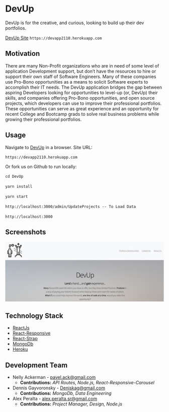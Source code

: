 # DevUp

DevUp is for the creative, and curious, looking to build up their dev portfolios.

[DevUp Site](https://devapp2110.herokuapp.com) `https://devapp2110.herokuapp.com`

## Motivation

There are many Non-Profit organizations who are in need of some level of application Development support, but don’t have the resources to hire or support their own staff of Software Engineers. Many of these companies use Pro-Bono opportunities as a means to solicit Software experts to accomplish their IT needs. The DevUp application bridges the gap between aspiring Developers looking for opportunities to level-up (or, DevUp) their skills, and companies offering Pro-Bono opportunities, and open source projects, which developers can use to improve their professional portfolios. These opportunities can serve as great experience and an opportunity for recent College and Bootcamp grads to solve real business problems while growing their professional portfolios.

## Usage

Navigate to [DevUp](https://devapp2110.herokuapp.com) in a browser. Site URL:
```
https://devapp2110.herokuapp.com
```

Or fork us on Github to run locally:
```
cd DevUp

yarn install

yarn start

http://localhost:3000/admin/UpdateProjects -- To Load Data

http://localhost:3000

```

## Screenshots
![DevUp](client/src/images/devup.jpg)

## Technology Stack
- [ReactJs](https://reactjs.org/)
- [React-Responsive](https://github.com/leandrowd/react-responsive-carousel)
- [React-Strap](https://reactstrap.github.io/)
- [MongoDb](https://www.mongodb.com/)
- [Heroku](www.heroku.com)

## Development Team

- Nelly Ackerman - <pavel.ack@gmail.com>
    - __Contributions:__ *API Routes, Node.js, React-Responsive-Carousel* 
- Dennis Gayvoronsky - <Deniskag@gmail.com>
    - __Contributions:__ *MongoDb, Data Engineering*
- Alex Peralta - <alex.peralta.sr@gmail.com>
    - __Contributions:__ *Project Manager, Design, Node.js*

